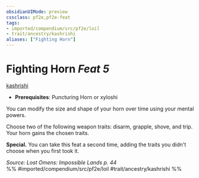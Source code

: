 ```yaml
---
obsidianUIMode: preview
cssclass: pf2e,pf2e-feat
tags:
- imported/compendium/src/pf2e/loil
- trait/ancestry/kashrishi
aliases: ["Fighting Horn"]
---
```

# Fighting Horn  *Feat 5*  
[kashrishi](kashrishi-loil.md)  

- **Prerequisites**: Puncturing Horn or xyloshi

You can modify the size and shape of your horn over time using your mental powers.

Choose two of the following weapon traits: disarm, grapple, shove, and trip. Your horn gains the chosen traits.

**Special.** You can take this feat a second time, adding the traits you didn't choose when you first took it.

*Source: Lost Omens: Impossible Lands p. 44*  
%% #imported/compendium/src/pf2e/loil #trait/ancestry/kashrishi %%